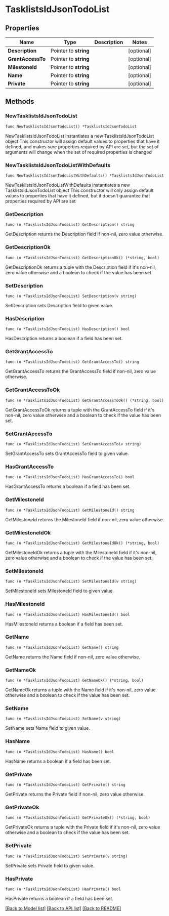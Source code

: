 # TasklistsIdJsonTodoList

## Properties

Name | Type | Description | Notes
------------ | ------------- | ------------- | -------------
**Description** | Pointer to **string** |  | [optional] 
**GrantAccessTo** | Pointer to **string** |  | [optional] 
**MilestoneId** | Pointer to **string** |  | [optional] 
**Name** | Pointer to **string** |  | [optional] 
**Private** | Pointer to **string** |  | [optional] 

## Methods

### NewTasklistsIdJsonTodoList

`func NewTasklistsIdJsonTodoList() *TasklistsIdJsonTodoList`

NewTasklistsIdJsonTodoList instantiates a new TasklistsIdJsonTodoList object
This constructor will assign default values to properties that have it defined,
and makes sure properties required by API are set, but the set of arguments
will change when the set of required properties is changed

### NewTasklistsIdJsonTodoListWithDefaults

`func NewTasklistsIdJsonTodoListWithDefaults() *TasklistsIdJsonTodoList`

NewTasklistsIdJsonTodoListWithDefaults instantiates a new TasklistsIdJsonTodoList object
This constructor will only assign default values to properties that have it defined,
but it doesn't guarantee that properties required by API are set

### GetDescription

`func (o *TasklistsIdJsonTodoList) GetDescription() string`

GetDescription returns the Description field if non-nil, zero value otherwise.

### GetDescriptionOk

`func (o *TasklistsIdJsonTodoList) GetDescriptionOk() (*string, bool)`

GetDescriptionOk returns a tuple with the Description field if it's non-nil, zero value otherwise
and a boolean to check if the value has been set.

### SetDescription

`func (o *TasklistsIdJsonTodoList) SetDescription(v string)`

SetDescription sets Description field to given value.

### HasDescription

`func (o *TasklistsIdJsonTodoList) HasDescription() bool`

HasDescription returns a boolean if a field has been set.

### GetGrantAccessTo

`func (o *TasklistsIdJsonTodoList) GetGrantAccessTo() string`

GetGrantAccessTo returns the GrantAccessTo field if non-nil, zero value otherwise.

### GetGrantAccessToOk

`func (o *TasklistsIdJsonTodoList) GetGrantAccessToOk() (*string, bool)`

GetGrantAccessToOk returns a tuple with the GrantAccessTo field if it's non-nil, zero value otherwise
and a boolean to check if the value has been set.

### SetGrantAccessTo

`func (o *TasklistsIdJsonTodoList) SetGrantAccessTo(v string)`

SetGrantAccessTo sets GrantAccessTo field to given value.

### HasGrantAccessTo

`func (o *TasklistsIdJsonTodoList) HasGrantAccessTo() bool`

HasGrantAccessTo returns a boolean if a field has been set.

### GetMilestoneId

`func (o *TasklistsIdJsonTodoList) GetMilestoneId() string`

GetMilestoneId returns the MilestoneId field if non-nil, zero value otherwise.

### GetMilestoneIdOk

`func (o *TasklistsIdJsonTodoList) GetMilestoneIdOk() (*string, bool)`

GetMilestoneIdOk returns a tuple with the MilestoneId field if it's non-nil, zero value otherwise
and a boolean to check if the value has been set.

### SetMilestoneId

`func (o *TasklistsIdJsonTodoList) SetMilestoneId(v string)`

SetMilestoneId sets MilestoneId field to given value.

### HasMilestoneId

`func (o *TasklistsIdJsonTodoList) HasMilestoneId() bool`

HasMilestoneId returns a boolean if a field has been set.

### GetName

`func (o *TasklistsIdJsonTodoList) GetName() string`

GetName returns the Name field if non-nil, zero value otherwise.

### GetNameOk

`func (o *TasklistsIdJsonTodoList) GetNameOk() (*string, bool)`

GetNameOk returns a tuple with the Name field if it's non-nil, zero value otherwise
and a boolean to check if the value has been set.

### SetName

`func (o *TasklistsIdJsonTodoList) SetName(v string)`

SetName sets Name field to given value.

### HasName

`func (o *TasklistsIdJsonTodoList) HasName() bool`

HasName returns a boolean if a field has been set.

### GetPrivate

`func (o *TasklistsIdJsonTodoList) GetPrivate() string`

GetPrivate returns the Private field if non-nil, zero value otherwise.

### GetPrivateOk

`func (o *TasklistsIdJsonTodoList) GetPrivateOk() (*string, bool)`

GetPrivateOk returns a tuple with the Private field if it's non-nil, zero value otherwise
and a boolean to check if the value has been set.

### SetPrivate

`func (o *TasklistsIdJsonTodoList) SetPrivate(v string)`

SetPrivate sets Private field to given value.

### HasPrivate

`func (o *TasklistsIdJsonTodoList) HasPrivate() bool`

HasPrivate returns a boolean if a field has been set.


[[Back to Model list]](../README.md#documentation-for-models) [[Back to API list]](../README.md#documentation-for-api-endpoints) [[Back to README]](../README.md)



